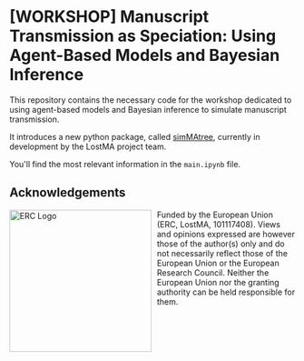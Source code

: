 # \[WORKSHOP\] Manuscript Transmission as Speciation: Using Agent-Based Models and Bayesian Inference

This repository contains the necessary code for the workshop dedicated to using agent-based models and Bayesian inference to simulate manuscript transmission. 

It introduces a new python package, called [simMAtree](https://github.com/LostMa-ERC/simMAtree), currently in development by the LostMA project team. 

You'll find the most relevant information in the `main.ipynb` file.

## Acknowledgements

<img src="https://erc.europa.eu/sites/default/files/2023-06/LOGO_ERC-FLAG_FP_NEGATIF.png"
     alt="ERC Logo"
     width="250"
     style="float: left; margin-right: 10px;" /> 
     
Funded by the European Union (ERC, LostMA, 101117408). Views and opinions expressed are however those of the author(s) only and do not necessarily reflect those of the European Union or the European Research Council. Neither the European Union nor the granting authority can be held responsible for them.
